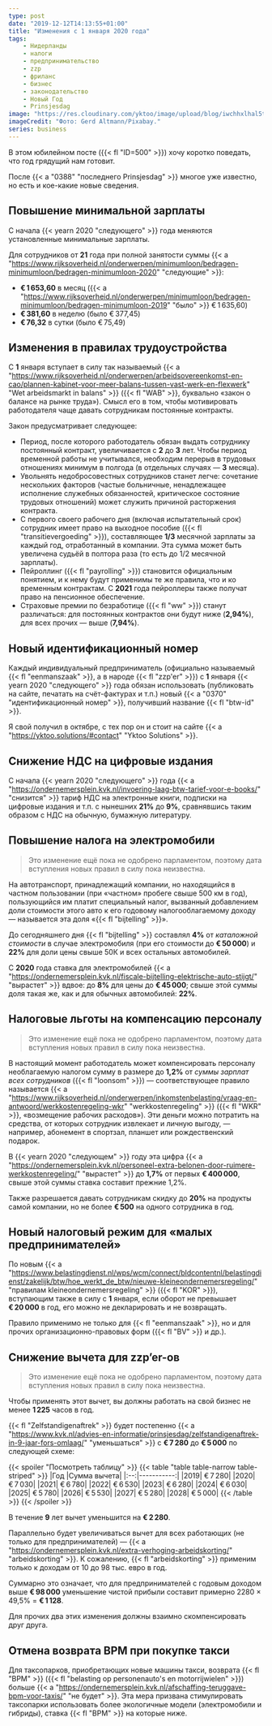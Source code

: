 ```yaml
---
type: post
date: "2019-12-12T14:13:55+01:00"
title: "Изменения с 1 января 2020 года"
tags:
    - Нидерланды
    - налоги
    - предпринимательство
    - zzp
    - фриланс
    - бизнес
    - законодательство
    - Новый Год
    - Prinsjesdag
image: "https://res.cloudinary.com/yktoo/image/upload/blog/iwchhxlhal5tudkyjkiy.jpg"
imageCredit: "Фото: Gerd Altmann/Pixabay."
series: business
---
```


В этом юбилейном посте ({{< fl "ID=500" >}}) хочу коротко поведать, что год грядущий нам готовит.

После {{< a "0388" "последнего Prinsjesdag" >}} многое уже известно, но есть и кое-какие новые сведения.

<!--more-->

## Повышение минимальной зарплаты

С начала {{< yearn 2020 "следующего" >}} года меняются установленные минимальные зарплаты.

Для сотрудников от **21** года при полной занятости суммы {{< a "https://www.rijksoverheid.nl/onderwerpen/minimumloon/bedragen-minimumloon/bedragen-minimumloon-2020" "следующие" >}}:

* **€ 1 653,60** в месяц ({{< a "https://www.rijksoverheid.nl/onderwerpen/minimumloon/bedragen-minimumloon/bedragen-minimumloon-2019" "было" >}} € 1 635,60)
* **€ 381,60** в неделю (было € 377,45)
* **€ 76,32** в сутки (было € 75,49)

## Изменения в правилах трудоустройства

С **1** января вступает в силу так называемый {{< a "https://www.rijksoverheid.nl/onderwerpen/arbeidsovereenkomst-en-cao/plannen-kabinet-voor-meer-balans-tussen-vast-werk-en-flexwerk" "Wet arbeidsmarkt in balans" >}} ({{< fl "WAB" >}}, буквально «закон о балансе на рынке труда»). Смысл его в том, чтобы мотивировать работодателя чаще давать сотрудникам постоянные контракты.

Закон предусматривает следующее:

* Период, после которого работодатель обязан выдать сотруднику постоянный контракт, увеличивается с **2** до **3** лет. Чтобы период временной работы не учитывался, необходим перерыв в трудовых отношениях минимум в полгода (в отдельных случаях — **3** месяца).
* Увольнять недобросовестных сотрудников станет легче: сочетание нескольких факторов (частые больничные, ненадлежащее исполнение служебных обязанностей, критическое состояние трудовых отношений) может служить причиной расторжения контракта.
* С первого своего рабочего дня (включая испытательный срок) сотрудник имеет право на выходное пособие ({{< fl "transitievergoeding" >}}), составляющее **1/3** месячной зарплаты за каждый год, отработанный в компании. Эта сумма может быть увеличена судьёй в полтора раза (то есть до 1/2 месячной зарплаты).
* Пейроллинг ({{< fl "payrolling" >}}) становится официальным понятием, и к нему будут применимы те же правила, что и ко временным контрактам. С **2021** года пейроллеры также получат право на пенсионное обеспечение.
* Страховые премии по безработице ({{< fl "ww" >}}) станут различаться: для постоянных контрактов они будут ниже (**2,94%**), для всех прочих — выше (**7,94%**).

## Новый идентификационный номер

Каждый индивидуальный предприниматель (официально называемый {{< fl "eenmanszaak" >}}, а в народе {{< fl "zzp'er" >}}) с **1** января {{< yearn 2020 "следующего" >}} года обязан использовать (публиковать на сайте, печатать на счёт-фактурах и т.п.) новый {{< a "0370" "идентификационный номер" >}}, получивший название {{< fl "btw-id" >}}.

Я свой получил в октябре, с тех пор он и стоит на сайте {{< a "https://yktoo.solutions/#contact" "Yktoo Solutions" >}}.

## Снижение НДС на цифровые издания

С начала {{< yearn 2020 "следующего" >}} года {{< a "https://ondernemersplein.kvk.nl/invoering-laag-btw-tarief-voor-e-books/" "снизится" >}} тариф НДС на электронные книги, подписки на цифровые издания и т.п. с нынешних **21%** до **9%**, сравнявшись таким образом с НДС на обычную, бумажную литературу.

## Повышение налога на электромобили

> Это изменение ещё пока не одобрено парламентом, поэтому дата вступления новых правил в силу пока неизвестна.

На автотранспорт, принадлежащий компании, но находящийся в частном пользовании (при «частном» пробеге свыше 500 км в год), пользующийся им платит специальный налог, вызванный добавлением доли стоимости этого авто к его годовому налогооблагаемому доходу — называется эта доля «{{< fl "bijtelling" >}}».

До сегодняшнего дня {{< fl "bijtelling" >}} составлял **4%** от *каталожной стоимости* в случае электромобиля (при его стоимости до **€ 50 000**) и **22%** для доли цены свыше 50К и всех остальных автомобилей.

С **2020** года ставка для электромобилей {{< a "https://ondernemersplein.kvk.nl/fiscale-bijtelling-elektrische-auto-stijgt/" "вырастет" >}} вдвое: до **8%** для цены до **€ 45 000**; свыше этой суммы доля такая же, как и для обычных автомобилей: **22%**.

## Налоговые льготы на компенсацию персоналу

> Это изменение ещё пока не одобрено парламентом, поэтому дата вступления новых правил в силу пока неизвестна.

В настоящий момент работодатель может компенсировать персоналу необлагаемую налогом сумму в размере до **1,2%** от *суммы зарплат всех сотрудников* ({{< fl "loonsom" >}}) — соответствующее правило называется {{< a "https://www.rijksoverheid.nl/onderwerpen/inkomstenbelasting/vraag-en-antwoord/werkkostenregeling-wkr" "werkkostenregeling" >}} ({{< fl "WKR" >}}, «возмещение рабочих расходов»). Эти деньги можно потратить на средства, от которых сотрудник извлекает и личную выгоду, — например, абонемент в спортзал, планшет или рождественский подарок.

В {{< yearn 2020 "следующем" >}} году эта цифра {{< a "https://ondernemersplein.kvk.nl/personeel-extra-belonen-door-ruimere-werkkostenregeling/" "вырастет" >}} до **1,7%** от первых **€ 400 000**, свыше этой суммы ставка составит прежние 1,2%.

Также разрешается давать сотрудникам скидку до **20%** на продукты самой компании, но не более **€ 500** на одного сотрудника в год.

## Новый налоговый режим для «малых предпринимателей»

По новым {{< a "https://www.belastingdienst.nl/wps/wcm/connect/bldcontentnl/belastingdienst/zakelijk/btw/hoe_werkt_de_btw/nieuwe-kleineondernemersregeling/" "правилам kleineondernemersregeling" >}} ({{< fl "KOR" >}}), вступающим также в силу с **1** января, если оборот не превышает **€ 20 000** в год, его можно не декларировать и не возвращать.

Правило применимо не только для {{< fl "eenmanszaak" >}}, но и для прочих организационно-правовых форм ({{< fl "BV" >}} и др.).

## Снижение вычета для zzp’er-ов

> Это изменение ещё пока не одобрено парламентом, поэтому дата вступления новых правил в силу пока неизвестна.

Чтобы применять этот вычет, вы должны работать на свой бизнес не менее **1 225** часов в год.

{{< fl "Zelfstandigenaftrek" >}} будет постепенно {{< a "https://www.kvk.nl/advies-en-informatie/prinsjesdag/zelfstandigenaftrek-in-9-jaar-fors-omlaag/" "уменьшаться" >}} с **€ 7 280** до **€ 5 000** по следующей схеме:

{{< spoiler "Посмотреть таблицу" >}}
{{< table "table table-narrow table-striped" >}}
|Год |Сумма вычета|
|:--:|-----------:|
|2019|     € 7 280|
|2020|     € 7 030|
|2021|     € 6 780|
|2022|     € 6 530|
|2023|     € 6 280|
|2024|     € 6 030|
|2025|     € 5 780|
|2026|     € 5 530|
|2027|     € 5 280|
|2028|     € 5 000|
{{< /table >}}
{{< /spoiler >}}

В течение **9** лет вычет уменьшится на **€ 2 280**.

Параллельно будет увеличиваться вычет для всех работающих (не только для предпринимателей) — {{< a "https://ondernemersplein.kvk.nl/extra-verhoging-arbeidskorting/" "arbeidskorting" >}}. К сожалению, {{< fl "arbeidskorting" >}} применим только к доходам от 10 до 98 тыс. евро в год.

Суммарно это означает, что для предпринимателей с годовым доходом выше **€ 98 000** уменьшение чистой прибыли составит примерно 2280 × 49,5% = **€ 1 128**.

Для прочих два этих изменения должны взаимно скомпенсировать друг друга.

## Отмена возврата BPM при покупке такси

Для таксопарков, приобретающих новые машины такси, возврата {{< fl "BPM" >}} ({{< fl "belasting op personenauto's en motorrijwielen" >}}) больше {{< a "https://ondernemersplein.kvk.nl/afschaffing-teruggave-bpm-voor-taxis/" "не будет" >}}. Эта мера призвана стимулировать таксопарки использовать более экологичные модели (электромобили и гибриды), ставка {{< fl "BPM" >}} на которые ниже.


